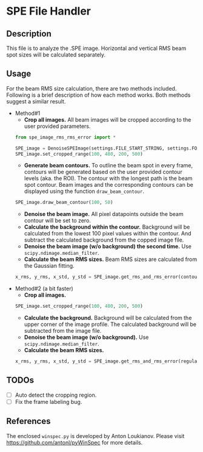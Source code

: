 # SPE File Handler

## Description

This file is to analyze the .SPE image. Horizontal and vertical RMS beam spot sizes will be calculated separately.

## Usage
For the beam RMS size calculation, there are two methods included. Following is a brief description of how each method 
works. Both methods suggest a similar result.
 
 - Method#1
    - **Crop all images.** All beam images will be cropped according to the user provided parameters. 
    ```python
   from spe_image_rms_rms_error import *
   
   SPE_image = DenoiseSPEImage(settings.FILE_START_STRING, settings.FOLDER_PATH, settings.FILE_LIST)
   SPE_image.set_cropped_range(100, 480, 200, 500)
    ```
    - **Generate beam contours.** To outline the beam spot in every frame, contours will be generated based on the user 
    provided contour levels (aka. the ROI). The contour with the longest path is the beam spot contour. Beam images and the 
    corresponding contours can be displayed using the function `draw_beam_contour`.
    ```python
   SPE_image.draw_beam_contour(100, 50)
    ```
    - **Denoise the beam image.** All pixel datapoints outside the beam contour will be set to zero. 
    - **Calculate the background within the contour.** Background will be calculated from the lowest 100 pixel values 
    within the contour. And subtract the calculated background from the copped image file. 
    - **Denoise the beam image (w/o background) the second time.** Use `scipy.ndimage.median_filter`.
    - **Calculate the beam RMS sizes.** Beam RMS sizes are calculated from the Gaussian fitting.
    ```python
   x_rms, y_rms, x_std, y_std = SPE_image.get_rms_and_rms_error(contour_method=True)
    ```
 - Method#2 (a bit faster)
    - **Crop all images.**
    ```python
   SPE_image.set_cropped_range(100, 480, 200, 500)
    ```
    - **Calculate the background.** Background will be calculated from the upper corner of the image profile. The 
    calculated background will be subtracted from the image file.
    - **Denoise the beam image (w/o background).** Use `scipy.ndimage.median_filter`.
    - **Calculate the beam RMS sizes.**
    ```python
   x_rms, y_rms, x_std, y_std = SPE_image.get_rms_and_rms_error(regular_method=True)
    ```


## TODOs
- [ ] Auto detect the cropping region.
- [ ] Fix the frame labeling bug.

## References
The enclosed `winspec.py` is developed by Anton Loukianov. Please visit https://github.com/antonl/pyWinSpec for more 
details.
